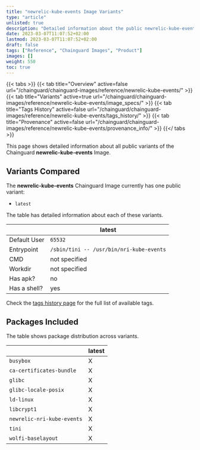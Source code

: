 ```yaml
---
title: "newrelic-kube-events Image Variants"
type: "article"
unlisted: true
description: "Detailed information about the public newrelic-kube-events Chainguard Image variants"
date: 2023-03-07T11:07:52+02:00
lastmod: 2023-03-07T11:07:52+02:00
draft: false
tags: ["Reference", "Chainguard Images", "Product"]
images: []
weight: 550
toc: true
---
```


{{< tabs >}}
{{< tab title="Overview" active=false url="/chainguard/chainguard-images/reference/newrelic-kube-events/" >}}
{{< tab title="Variants" active=true url="/chainguard/chainguard-images/reference/newrelic-kube-events/image_specs/" >}}
{{< tab title="Tags History" active=false url="/chainguard/chainguard-images/reference/newrelic-kube-events/tags_history/" >}}
{{< tab title="Provenance" active=false url="/chainguard/chainguard-images/reference/newrelic-kube-events/provenance_info/" >}}
{{</ tabs >}}

This page shows detailed information about all public variants of the Chainguard **newrelic-kube-events** Image.

## Variants Compared
The **newrelic-kube-events** Chainguard Image currently has one public variant: 

- `latest`

The table has detailed information about each of these variants.

|              | latest                                   |
|--------------|------------------------------------------|
| Default User | `65532`                                  |
| Entrypoint   | `/sbin/tini -- /usr/bin/nri-kube-events` |
| CMD          | not specified                            |
| Workdir      | not specified                            |
| Has apk?     | no                                       |
| Has a shell? | yes                                      |

Check the [tags history page](/chainguard/chainguard-images/reference/newrelic-kube-events/tags_history/) for the full list of available tags.

## Packages Included
The table shows package distribution across variants.

|                            | latest |
|----------------------------|--------|
| `busybox`                  | X      |
| `ca-certificates-bundle`   | X      |
| `glibc`                    | X      |
| `glibc-locale-posix`       | X      |
| `ld-linux`                 | X      |
| `libcrypt1`                | X      |
| `newrelic-nri-kube-events` | X      |
| `tini`                     | X      |
| `wolfi-baselayout`         | X      |

